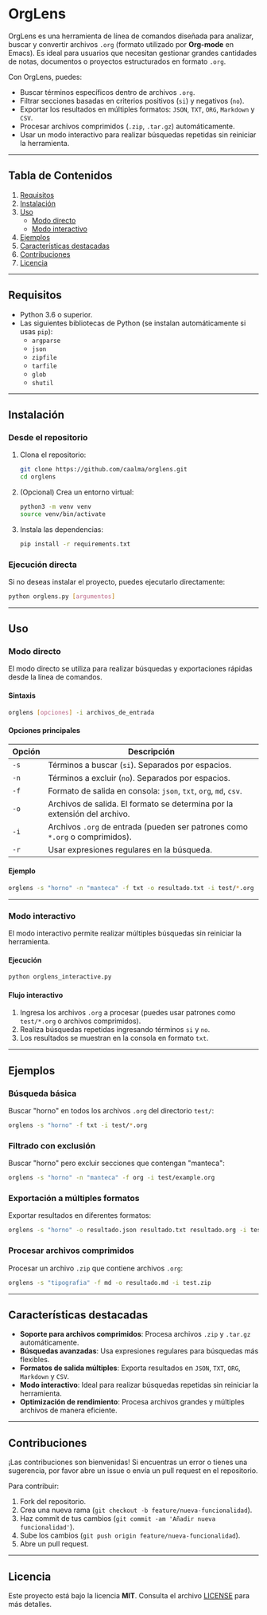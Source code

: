 # OrgLens

OrgLens es una herramienta de línea de comandos diseñada para analizar, buscar y convertir archivos `.org` (formato utilizado por **Org-mode** en Emacs). Es ideal para usuarios que necesitan gestionar grandes cantidades de notas, documentos o proyectos estructurados en formato `.org`.

Con OrgLens, puedes:
- Buscar términos específicos dentro de archivos `.org`.
- Filtrar secciones basadas en criterios positivos (`si`) y negativos (`no`).
- Exportar los resultados en múltiples formatos: `JSON`, `TXT`, `ORG`, `Markdown` y `CSV`.
- Procesar archivos comprimidos (`.zip`, `.tar.gz`) automáticamente.
- Usar un modo interactivo para realizar búsquedas repetidas sin reiniciar la herramienta.

---

## Tabla de Contenidos

1. [Requisitos](#requisitos)
2. [Instalación](#instalación)
3. [Uso](#uso)
   - [Modo directo](#modo-directo)
   - [Modo interactivo](#modo-interactivo)
4. [Ejemplos](#ejemplos)
5. [Características destacadas](#características-destacadas)
6. [Contribuciones](#contribuciones)
7. [Licencia](#licencia)

---

## Requisitos

- Python 3.6 o superior.
- Las siguientes bibliotecas de Python (se instalan automáticamente si usas `pip`):
  - `argparse`
  - `json`
  - `zipfile`
  - `tarfile`
  - `glob`
  - `shutil`

---

## Instalación

### Desde el repositorio

1. Clona el repositorio:
   ```bash
   git clone https://github.com/caalma/orglens.git
   cd orglens
   ```

2. (Opcional) Crea un entorno virtual:
   ```bash
   python3 -m venv venv
   source venv/bin/activate
   ```

3. Instala las dependencias:
   ```bash
   pip install -r requirements.txt
   ```

### Ejecución directa

Si no deseas instalar el proyecto, puedes ejecutarlo directamente:
```bash
python orglens.py [argumentos]
```

---

## Uso

### Modo directo

El modo directo se utiliza para realizar búsquedas y exportaciones rápidas desde la línea de comandos.

#### Sintaxis
```bash
orglens [opciones] -i archivos_de_entrada
```

#### Opciones principales
| Opción       | Descripción                                                                 |
|--------------|-----------------------------------------------------------------------------|
| `-s`         | Términos a buscar (`si`). Separados por espacios.                           |
| `-n`         | Términos a excluir (`no`). Separados por espacios.                          |
| `-f`         | Formato de salida en consola: `json`, `txt`, `org`, `md`, `csv`.             |
| `-o`         | Archivos de salida. El formato se determina por la extensión del archivo.    |
| `-i`         | Archivos `.org` de entrada (pueden ser patrones como `*.org` o comprimidos). |
| `-r`         | Usar expresiones regulares en la búsqueda.                                  |

#### Ejemplo
```bash
orglens -s "horno" -n "manteca" -f txt -o resultado.txt -i test/*.org
```

---

### Modo interactivo

El modo interactivo permite realizar múltiples búsquedas sin reiniciar la herramienta.

#### Ejecución
```bash
python orglens_interactive.py
```

#### Flujo interactivo
1. Ingresa los archivos `.org` a procesar (puedes usar patrones como `test/*.org` o archivos comprimidos).
2. Realiza búsquedas repetidas ingresando términos `si` y `no`.
3. Los resultados se muestran en la consola en formato `txt`.

---

## Ejemplos

### Búsqueda básica
Buscar "horno" en todos los archivos `.org` del directorio `test/`:
```bash
orglens -s "horno" -f txt -i test/*.org
```

### Filtrado con exclusión
Buscar "horno" pero excluir secciones que contengan "manteca":
```bash
orglens -s "horno" -n "manteca" -f org -i test/example.org
```

### Exportación a múltiples formatos
Exportar resultados en diferentes formatos:
```bash
orglens -s "horno" -o resultado.json resultado.txt resultado.org -i test/example.org
```

### Procesar archivos comprimidos
Procesar un archivo `.zip` que contiene archivos `.org`:
```bash
orglens -s "tipografia" -f md -o resultado.md -i test.zip
```

---

## Características destacadas

- **Soporte para archivos comprimidos**: Procesa archivos `.zip` y `.tar.gz` automáticamente.
- **Búsquedas avanzadas**: Usa expresiones regulares para búsquedas más flexibles.
- **Formatos de salida múltiples**: Exporta resultados en `JSON`, `TXT`, `ORG`, `Markdown` y `CSV`.
- **Modo interactivo**: Ideal para realizar búsquedas repetidas sin reiniciar la herramienta.
- **Optimización de rendimiento**: Procesa archivos grandes y múltiples archivos de manera eficiente.

---

## Contribuciones

¡Las contribuciones son bienvenidas! Si encuentras un error o tienes una sugerencia, por favor abre un issue o envía un pull request en el repositorio.

Para contribuir:
1. Fork del repositorio.
2. Crea una nueva rama (`git checkout -b feature/nueva-funcionalidad`).
3. Haz commit de tus cambios (`git commit -am 'Añadir nueva funcionalidad'`).
4. Sube los cambios (`git push origin feature/nueva-funcionalidad`).
5. Abre un pull request.

---

## Licencia

Este proyecto está bajo la licencia **MIT**. Consulta el archivo [LICENSE](LICENSE) para más detalles.
